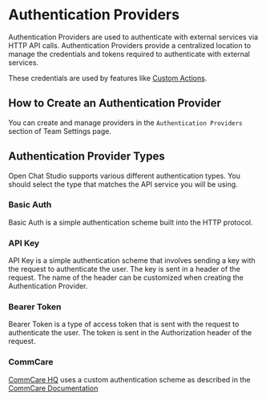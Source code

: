 # Authentication Providers

Authentication Providers are used to authenticate with external services via HTTP API calls. Authentication Providers
provide a centralized location to manage the credentials and tokens required to authenticate with external services.

These credentials are used by features like [Custom Actions](/conceptual_guide/custom_actions/).

## How to Create an Authentication Provider

You can create and manage providers in the `Authentication Providers` section of Team Settings page.

## Authentication Provider Types

Open Chat Studio supports various different authentication types. You should select the type that matches the API
service you will be using.

### Basic Auth

Basic Auth is a simple authentication scheme built into the HTTP protocol.

### API Key

API Key is a simple authentication scheme that involves sending a key with the request to authenticate the user. The key
is sent in a header of the request. The name of the header can be customized when creating the Authentication Provider.

### Bearer Token

Bearer Token is a type of access token that is sent with the request to authenticate the user. The token is sent in the
Authorization header of the request.

### CommCare

[CommCare HQ](https://www.commcarehq.org/) uses a custom authentication scheme as described in the [CommCare Documentation][1]

[1]: https://dimagi.atlassian.net/wiki/spaces/commcarepublic/pages/2279637003/CommCare+API+Overview#API-Key-authentication
